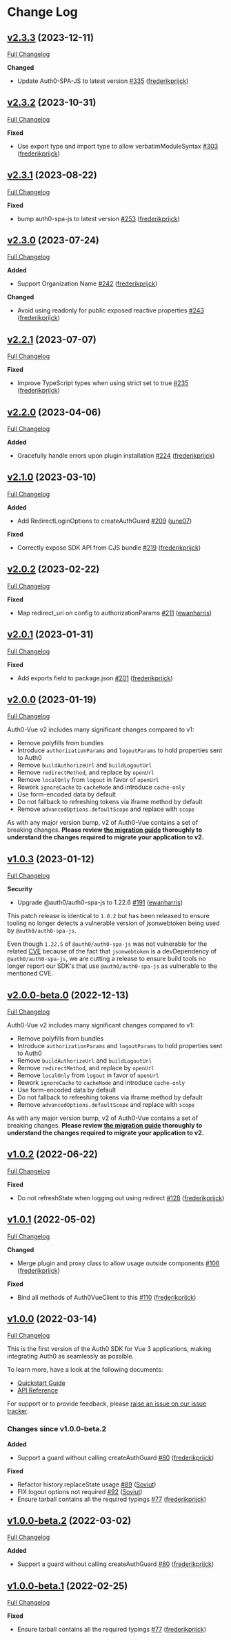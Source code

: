 # Change Log

## [v2.3.3](https://github.com/auth0/auth0-vue/tree/v2.3.3) (2023-12-11)
[Full Changelog](https://github.com/auth0/auth0-vue/compare/v2.3.2...v2.3.3)

**Changed**
- Update Auth0-SPA-JS to latest version [\#335](https://github.com/auth0/auth0-vue/pull/335) ([frederikprijck](https://github.com/frederikprijck))

## [v2.3.2](https://github.com/auth0/auth0-vue/tree/v2.3.2) (2023-10-31)

[Full Changelog](https://github.com/auth0/auth0-vue/compare/v2.3.1...v2.3.2)

**Fixed**

- Use export type and import type to allow verbatimModuleSyntax [\#303](https://github.com/auth0/auth0-vue/pull/303) ([frederikprijck](https://github.com/frederikprijck))

## [v2.3.1](https://github.com/auth0/auth0-vue/tree/v2.3.1) (2023-08-22)

[Full Changelog](https://github.com/auth0/auth0-vue/compare/v2.3.0...v2.3.1)

**Fixed**

- bump auth0-spa-js to latest version [\#253](https://github.com/auth0/auth0-vue/pull/253) ([frederikprijck](https://github.com/frederikprijck))

## [v2.3.0](https://github.com/auth0/auth0-vue/tree/v2.3.0) (2023-07-24)

[Full Changelog](https://github.com/auth0/auth0-vue/compare/v2.2.1...v2.3.0)

**Added**

- Support Organization Name [\#242](https://github.com/auth0/auth0-vue/pull/242) ([frederikprijck](https://github.com/frederikprijck))

**Changed**

- Avoid using readonly for public exposed reactive properties [\#243](https://github.com/auth0/auth0-vue/pull/243) ([frederikprijck](https://github.com/frederikprijck))

## [v2.2.1](https://github.com/auth0/auth0-vue/tree/v2.2.1) (2023-07-07)

[Full Changelog](https://github.com/auth0/auth0-vue/compare/v2.2.0...v2.2.1)

**Fixed**

- Improve TypeScript types when using strict set to true [\#235](https://github.com/auth0/auth0-vue/pull/235) ([frederikprijck](https://github.com/frederikprijck))

## [v2.2.0](https://github.com/auth0/auth0-vue/tree/v2.2.0) (2023-04-06)

[Full Changelog](https://github.com/auth0/auth0-vue/compare/v2.1.0...v2.2.0)

**Added**

- Gracefully handle errors upon plugin installation [\#224](https://github.com/auth0/auth0-vue/pull/224) ([frederikprijck](https://github.com/frederikprijck))

## [v2.1.0](https://github.com/auth0/auth0-vue/tree/v2.1.0) (2023-03-10)

[Full Changelog](https://github.com/auth0/auth0-vue/compare/v2.0.2...v2.1.0)

**Added**

- Add RedirectLoginOptions to createAuthGuard [\#209](https://github.com/auth0/auth0-vue/pull/209) ([june07](https://github.com/june07))

**Fixed**

- Correctly expose SDK API from CJS bundle [\#219](https://github.com/auth0/auth0-vue/pull/219) ([frederikprijck](https://github.com/frederikprijck))

## [v2.0.2](https://github.com/auth0/auth0-vue/tree/v2.0.2) (2023-02-22)

[Full Changelog](https://github.com/auth0/auth0-vue/compare/v2.0.1...v2.0.2)

**Fixed**

- Map redirect_uri on config to authorizationParams [\#211](https://github.com/auth0/auth0-vue/pull/211) ([ewanharris](https://github.com/ewanharris))

## [v2.0.1](https://github.com/auth0/auth0-vue/tree/v2.0.1) (2023-01-31)

[Full Changelog](https://github.com/auth0/auth0-vue/compare/v2.0.0...v2.0.1)

**Fixed**

- Add exports field to package.json [\#201](https://github.com/auth0/auth0-vue/pull/201) ([frederikprijck](https://github.com/frederikprijck))

## [v2.0.0](https://github.com/auth0/auth0-vue/tree/v2.0.0-beta.0) (2023-01-19)

[Full Changelog](https://github.com/auth0/auth0-vue/compare/v1.0.3...v2.0.0)

Auth0-Vue v2 includes many significant changes compared to v1:

- Remove polyfills from bundles
- Introduce `authorizationParams` and `logoutParams` to hold properties sent to Auth0
- Remove `buildAuthorizeUrl` and `buildLogoutUrl`
- Remove `redirectMethod`, and replace by `openUrl`
- Remove `localOnly` from `logout` in favor of `openUrl`
- Rework `ignoreCache` to `cacheMode` and introduce `cache-only`
- Use form-encoded data by default
- Do not fallback to refreshing tokens via iframe method by default
- Remove `advancedOptions.defaultScope` and replace with `scope`

As with any major version bump, v2 of Auth0-Vue contains a set of breaking changes. **Please review [the migration guide](./MIGRATION_GUIDE.md) thoroughly to understand the changes required to migrate your application to v2.**

## [v1.0.3](https://github.com/auth0/auth0-vue/tree/v1.0.3) (2023-01-12)

[Full Changelog](https://github.com/auth0/auth0-vue/compare/v1.0.2...v1.0.3)

**Security**

- Upgrade @auth0/auth0-spa-js to 1.22.6 [\#191](https://github.com/auth0/auth0-vue/pull/191) ([ewanharris](https://github.com/ewanharris))

This patch release is identical to `1.0.2` but has been released to ensure tooling no longer detects a vulnerable version of jsonwebtoken being used by `@auth0/auth0-spa-js`.

Even though `1.22.5` of `@auth0/auth0-spa-js` was not vulnerable for the related [CVE](https://unit42.paloaltonetworks.com/jsonwebtoken-vulnerability-cve-2022-23529/) because of the fact that `jsonwebtoken` is a devDependency of `@auth0/auth0-spa-js`, we are cutting a release to ensure build tools no longer report our SDK's that use `@auth0/auth0-spa-js` as vulnerable to the mentioned CVE.

## [v2.0.0-beta.0](https://github.com/auth0/auth0-vue/tree/v2.0.0-beta.0) (2022-12-13)

[Full Changelog](https://github.com/auth0/auth0-vue/compare/v1.0.2...v2.0.0-beta.0)

Auth0-Vue v2 includes many significant changes compared to v1:

- Remove polyfills from bundles
- Introduce `authorizationParams` and `logoutParams` to hold properties sent to Auth0
- Remove `buildAuthorizeUrl` and `buildLogoutUrl`
- Remove `redirectMethod`, and replace by `openUrl`
- Remove `localOnly` from `logout` in favor of `openUrl`
- Rework `ignoreCache` to `cacheMode` and introduce `cache-only`
- Use form-encoded data by default
- Do not fallback to refreshing tokens via iframe method by default
- Remove `advancedOptions.defaultScope` and replace with `scope`

As with any major version bump, v2 of Auth0-Vue contains a set of breaking changes. **Please review [the migration guide](./MIGRATION_GUIDE.md) thoroughly to understand the changes required to migrate your application to v2.**

## [v1.0.2](https://github.com/auth0/auth0-vue/tree/v1.0.2) (2022-06-22)

[Full Changelog](https://github.com/auth0/auth0-vue/compare/v1.0.1...v1.0.2)

**Fixed**

- Do not refreshState when logging out using redirect [\#128](https://github.com/auth0/auth0-vue/pull/128) ([frederikprijck](https://github.com/frederikprijck))

## [v1.0.1](https://github.com/auth0/auth0-vue/tree/v1.0.1) (2022-05-02)

[Full Changelog](https://github.com/auth0/auth0-vue/compare/v1.0.0...v1.0.1)

**Changed**

- Merge plugin and proxy class to allow usage outside components [\#106](https://github.com/auth0/auth0-vue/pull/106) ([frederikprijck](https://github.com/frederikprijck))

**Fixed**

- Bind all methods of Auth0VueClient to this [\#110](https://github.com/auth0/auth0-vue/pull/110) ([frederikprijck](https://github.com/frederikprijck))

## [v1.0.0](https://github.com/auth0/auth0-vue/tree/v1.0.0) (2022-03-14)

[Full Changelog](https://github.com/auth0/auth0-vue/compare/v1.0.0-beta.2...v1.0.0)

This is the first version of the Auth0 SDK for Vue 3 applications, making integrating Auth0 as seamlessly as possible.

To learn more, have a look at the following documents:

- [Quickstart Guide](https://auth0.com/docs/quickstart/spa/vuejs)
- [API Reference](https://auth0.github.io/auth0-vue)

For support or to provide feedback, please [raise an issue on our issue tracker](https://github.com/auth0/auth0-vue/issues).

### Changes since v1.0.0-beta.2

**Added**

- Support a guard without calling createAuthGuard [\#80](https://github.com/auth0/auth0-vue/pull/80) ([frederikprijck](https://github.com/frederikprijck))

**Fixed**

- Refactor history.replaceState usage [\#89](https://github.com/auth0/auth0-vue/pull/89) ([Soviut](https://github.com/Soviut))
- FIX logout options not required [\#92](https://github.com/auth0/auth0-vue/pull/92) ([Soviut](https://github.com/Soviut))
- Ensure tarball contains all the required typings [\#77](https://github.com/auth0/auth0-vue/pull/77) ([frederikprijck](https://github.com/frederikprijck))

## [v1.0.0-beta.2](https://github.com/auth0/auth0-vue/tree/v1.0.0-beta.2) (2022-03-02)

[Full Changelog](https://github.com/auth0/auth0-vue/compare/v1.0.0-beta.1...v1.0.0-beta.2)

**Added**

- Support a guard without calling createAuthGuard [\#80](https://github.com/auth0/auth0-vue/pull/80) ([frederikprijck](https://github.com/frederikprijck))

## [v1.0.0-beta.1](https://github.com/auth0/auth0-vue/tree/v1.0.0-beta.1) (2022-02-25)

[Full Changelog](https://github.com/auth0/auth0-vue/compare/v1.0.0-beta.0...v1.0.0-beta.1)

**Fixed**

- Ensure tarball contains all the required typings [\#77](https://github.com/auth0/auth0-vue/pull/77) ([frederikprijck](https://github.com/frederikprijck))
